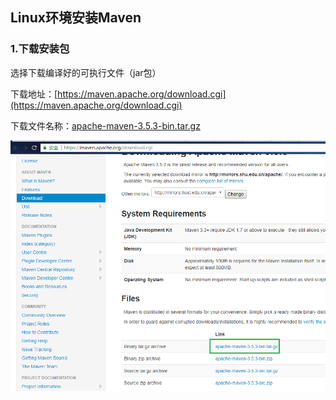 ## Linux环境安装Maven

### 1.下载安装包

 选择下载编译好的可执行文件（jar包）

下载地址：[https://maven.apache.org/download.cgi](https://maven.apache.org/download.cgi)

下载文件名称：[apache-maven-3.5.3-bin.tar.gz](http://mirrors.shu.edu.cn/apache/maven/maven-3/3.5.3/binaries/apache-maven-3.5.3-bin.tar.gz)

![](/assets/java001_001.png)

